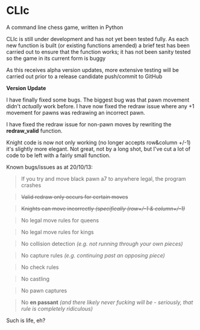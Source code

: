 CLIc
====

A command line chess game, written in Python

CLIc is still under development and has not yet been tested fully.
As each new function is built (or existing functions amended) a
brief test has been carried out to ensure that the function works;
it has not been sanity tested so the game in its current form is buggy

As this receives alpha version updates, more extensive testing will be
carried out prior to a release candidate push/commit to GitHub


**Version Update**

I have finally fixed some bugs. The biggest bug was that pawn movement didn't _actually_ 
work before. I have now fixed the redraw issue where any +1 movement for pawns was 
redrawing an incorrect pawn.

I have fixed the redraw issue for non-pawn moves by rewriting the __redraw_valid__ function.

Knight code is now not only working (no longer accepts row&column +/-1) it's slightly
more elegant. Not great, not by a long shot, but I've cut a lot of code to be left with
a fairly small function.

Known bugs/issues as at 20/10/13:

>If you try and move black pawn a7 to anywhere legal, the program crashes

>~~Valid redraw only occurs for certain moves~~

>~~Knights can move incorrectly _(specifically (row+/-1 & column+/-1)_~~

>No legal move rules for queens

>No legal move rules for kings

>No collision detection _(e.g. not running through your own pieces)_

>No capture rules _(e.g. continuing past an opposing piece)_

>No check rules

>No castling

>No pawn captures

>No __en passant__ _(and there likely never fucking will be - seriously, that rule is 
>completely ridiculous)_

Such is life, eh?
